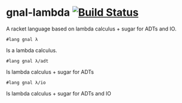 gnal-lambda [![Build Status](https://travis-ci.org/AlexKnauth/gnal-lambda.png?branch=master)](https://travis-ci.org/AlexKnauth/gnal-lambda)
===

A racket language based on lambda calculus + sugar for ADTs and IO.

```racket
#lang gnal λ
```
Is a lambda calculus.

```racket
#lang gnal λ/adt
```
Is lambda calculus + sugar for ADTs

```racket
#lang gnal λ/io
```
Is lambda calculus + sugar for ADTs and IO


